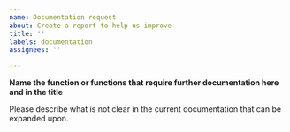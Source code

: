 ```yaml
---
name: Documentation request
about: Create a report to help us improve
title: ''
labels: documentation
assignees: ''

---
```


**Name the function or functions that require further documentation here and in the title**

Please describe what is not clear in the current documentation that can be expanded upon.
